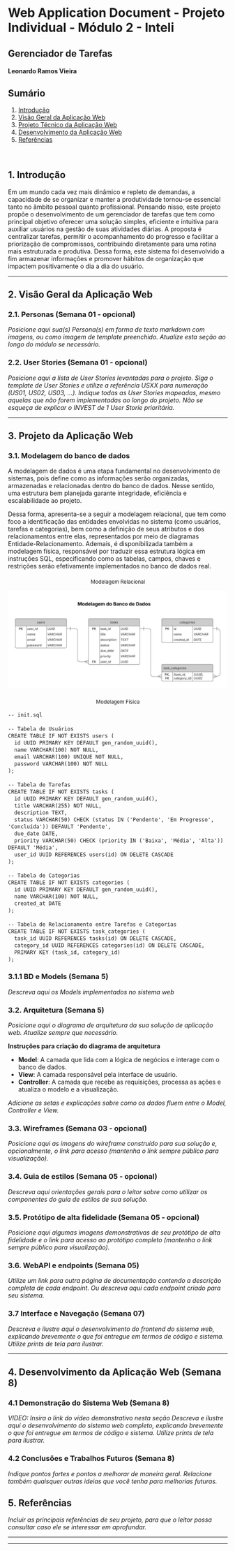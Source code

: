 
# Web Application Document - Projeto Individual - Módulo 2 - Inteli

## Gerenciador de Tarefas

#### Leonardo Ramos Vieira

## Sumário

1. [Introdução](#c1)  
2. [Visão Geral da Aplicação Web](#c2)  
3. [Projeto Técnico da Aplicação Web](#c3)  
4. [Desenvolvimento da Aplicação Web](#c4)  
5. [Referências](#c5)  

<br>

## <a name="c1"></a>1. Introdução 

Em um mundo cada vez mais dinâmico e repleto de demandas, a capacidade de se organizar e manter a produtividade tornou-se essencial tanto no âmbito pessoal quanto profissional. Pensando nisso, este projeto propõe o desenvolvimento de um gerenciador de tarefas que tem como principal objetivo oferecer uma solução simples, eficiente e intuitiva para auxiliar usuários na gestão de suas atividades diárias. A proposta é centralizar tarefas, permitir o acompanhamento do progresso e facilitar a priorização de compromissos, contribuindo diretamente para uma rotina mais estruturada e produtiva. Dessa forma, este sistema foi desenvolvido a fim armazenar informações e promover hábitos de organização que impactem positivamente o dia a dia do usuário.

---

## <a name="c2"></a>2. Visão Geral da Aplicação Web

### 2.1. Personas (Semana 01 - opcional)

*Posicione aqui sua(s) Persona(s) em forma de texto markdown com imagens, ou como imagem de template preenchido. Atualize esta seção ao longo do módulo se necessário.*

### 2.2. User Stories (Semana 01 - opcional)

*Posicione aqui a lista de User Stories levantadas para o projeto. Siga o template de User Stories e utilize a referência USXX para numeração (US01, US02, US03, ...). Indique todas as User Stories mapeadas, mesmo aquelas que não forem implementadas ao longo do projeto. Não se esqueça de explicar o INVEST de 1 User Storie prioritária.*

---

## <a name="c3"></a>3. Projeto da Aplicação Web

### 3.1. Modelagem do banco de dados 

A modelagem de dados é uma etapa fundamental no desenvolvimento de sistemas, pois define como as informações serão organizadas, armazenadas e relacionadas dentro do banco de dados. Nesse sentido, uma estrutura bem planejada garante integridade, eficiência e escalabilidade ao projeto.

Dessa forma, apresenta-se a seguir a modelagem relacional, que tem como foco a identificação das entidades envolvidas no sistema (como usuários, tarefas e categorias), bem como a definição de seus atributos e dos relacionamentos entre elas, representados por meio de diagramas Entidade-Relacionamento. Ademais, é disponibilizada também a modelagem física, responsável por traduzir essa estrutura lógica em instruções SQL, especificando como as tabelas, campos, chaves e restrições serão efetivamente implementados no banco de dados real.

<div align="center">

<sub>Modelagem Relacional </sub>

<img src="../assets/modelo-banco.jpeg">

<sub>Modelagem Física </sub>

</div>

```
-- init.sql

-- Tabela de Usuários
CREATE TABLE IF NOT EXISTS users (
  id UUID PRIMARY KEY DEFAULT gen_random_uuid(),
  name VARCHAR(100) NOT NULL,
  email VARCHAR(100) UNIQUE NOT NULL,
  password VARCHAR(100) NOT NULL
);

-- Tabela de Tarefas
CREATE TABLE IF NOT EXISTS tasks (
  id UUID PRIMARY KEY DEFAULT gen_random_uuid(),
  title VARCHAR(255) NOT NULL,
  description TEXT,
  status VARCHAR(50) CHECK (status IN ('Pendente', 'Em Progresso', 'Concluída')) DEFAULT 'Pendente',
  due_date DATE,
  priority VARCHAR(50) CHECK (priority IN ('Baixa', 'Média', 'Alta')) DEFAULT 'Média',
  user_id UUID REFERENCES users(id) ON DELETE CASCADE
);

-- Tabela de Categorias
CREATE TABLE IF NOT EXISTS categories (
  id UUID PRIMARY KEY DEFAULT gen_random_uuid(),
  name VARCHAR(100) NOT NULL,
  created_at DATE
);

-- Tabela de Relacionamento entre Tarefas e Categorias
CREATE TABLE IF NOT EXISTS task_categories (
  task_id UUID REFERENCES tasks(id) ON DELETE CASCADE,
  category_id UUID REFERENCES categories(id) ON DELETE CASCADE,
  PRIMARY KEY (task_id, category_id)
);
```



### 3.1.1 BD e Models (Semana 5)
*Descreva aqui os Models implementados no sistema web*

### 3.2. Arquitetura (Semana 5)

*Posicione aqui o diagrama de arquitetura da sua solução de aplicação web. Atualize sempre que necessário.*

**Instruções para criação do diagrama de arquitetura**  
- **Model**: A camada que lida com a lógica de negócios e interage com o banco de dados.
- **View**: A camada responsável pela interface de usuário.
- **Controller**: A camada que recebe as requisições, processa as ações e atualiza o modelo e a visualização.
  
*Adicione as setas e explicações sobre como os dados fluem entre o Model, Controller e View.*

### 3.3. Wireframes (Semana 03 - opcional)

*Posicione aqui as imagens do wireframe construído para sua solução e, opcionalmente, o link para acesso (mantenha o link sempre público para visualização).*

### 3.4. Guia de estilos (Semana 05 - opcional)

*Descreva aqui orientações gerais para o leitor sobre como utilizar os componentes do guia de estilos de sua solução.*


### 3.5. Protótipo de alta fidelidade (Semana 05 - opcional)

*Posicione aqui algumas imagens demonstrativas de seu protótipo de alta fidelidade e o link para acesso ao protótipo completo (mantenha o link sempre público para visualização).*

### 3.6. WebAPI e endpoints (Semana 05)

*Utilize um link para outra página de documentação contendo a descrição completa de cada endpoint. Ou descreva aqui cada endpoint criado para seu sistema.*  

### 3.7 Interface e Navegação (Semana 07)

*Descreva e ilustre aqui o desenvolvimento do frontend do sistema web, explicando brevemente o que foi entregue em termos de código e sistema. Utilize prints de tela para ilustrar.*

---

## <a name="c4"></a>4. Desenvolvimento da Aplicação Web (Semana 8)

### 4.1 Demonstração do Sistema Web (Semana 8)

*VIDEO: Insira o link do vídeo demonstrativo nesta seção*
*Descreva e ilustre aqui o desenvolvimento do sistema web completo, explicando brevemente o que foi entregue em termos de código e sistema. Utilize prints de tela para ilustrar.*

### 4.2 Conclusões e Trabalhos Futuros (Semana 8)

*Indique pontos fortes e pontos a melhorar de maneira geral.*
*Relacione também quaisquer outras ideias que você tenha para melhorias futuras.*



## <a name="c5"></a>5. Referências

_Incluir as principais referências de seu projeto, para que o leitor possa consultar caso ele se interessar em aprofundar._<br>

---
---
